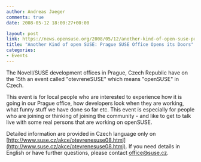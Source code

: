```yaml
---
author: Andreas Jaeger
comments: true
date: 2008-05-12 18:00:27+00:00

layout: post
link: https://news.opensuse.org/2008/05/12/another-kind-of-open-suse-prague-suse-office-opens-its-doors-2/
title: "Another Kind of open SUSE: Prague SUSE Office Opens its Doors"
categories:
- Events
---
```

The Novell/SUSE development offices in Prague, Czech Republic have on the 15th an event called "otevreneSUSE" which means "openSUSE" in Czech.

This event is for local people who are interested to experience how it is going in our Prague office, how developers look when they are working, what funny stuff we have done so far etc. This event is especially for people who are joining or thinking of joining the community - and like to get to talk live with some real persons that are working on openSUSE.

Detailed information are provided in Czech language only on [http://www.suse.cz/akce/otevrenesuse08.html](http://www.suse.cz/akce/otevrenesuse08.html). If you need details in English or have further questions, please contact [office@suse.cz](mailto:office@suse.cz).		
